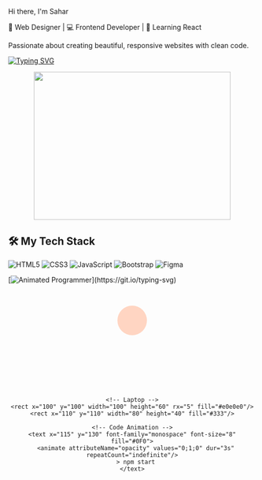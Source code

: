  Hi there, I'm Sahar

🎨 Web Designer | 💻 Frontend Developer | 🌱 Learning React

Passionate about creating beautiful, responsive websites with clean code.

[![Typing SVG](https://readme-typing-svg.herokuapp.com?font=Fira+Code&pause=1000&color=FF7F11&width=435&lines=Frontend+Developer;UI%2FUX+Enthusiast;Responsive+Design+Expert;Web+Designer)](https://git.io/typing-svg)

<div align="center">
  <img src="https://github.com/yourusername/yourusername/blob/main/coding.gif?raw=true" width="400" height="300"/>
</div>

## 🛠️ My Tech Stack

![HTML5](https://img.shields.io/badge/html5-%23E34F26.svg?style=for-the-badge&logo=html5&logoColor=white)
![CSS3](https://img.shields.io/badge/css3-%231572B6.svg?style=for-the-badge&logo=css3&logoColor=white)
![JavaScript](https://img.shields.io/badge/javascript-%23323330.svg?style=for-the-badge&logo=javascript&logoColor=%23F7DF1E)
![Bootstrap](https://img.shields.io/badge/bootstrap-%23563D7C.svg?style=for-the-badge&logo=bootstrap&logoColor=white)
![Figma](https://img.shields.io/badge/figma-%23F24E1E.svg?style=for-the-badge&logo=figma&logoColor=white)

[![Animated Programmer](https://readme-typing-svg.herokuapp.com?font=Fira+Code&size=24&duration=4000&pause=1000&color=F7A9F7&width=435&lines=console.log(%22Hello+World%22);while(coding){girl++;};)](https://git.io/typing-svg)


<div align="center">
  <svg width="300" height="200" xmlns="http://www.w3.org/2000/svg">
    <!-- Girl -->
    <circle cx="150" cy="60" r="30" fill="#FFD5C2"/>
    
    <!-- Laptop -->
    <rect x="100" y="100" width="100" height="60" rx="5" fill="#e0e0e0"/>
    <rect x="110" y="110" width="80" height="40" fill="#333"/>
    
    <!-- Code Animation -->
    <text x="115" y="130" font-family="monospace" font-size="8" fill="#0F0">
      <animate attributeName="opacity" values="0;1;0" dur="3s" repeatCount="indefinite"/>
      > npm start
    </text>
  </svg>
</div>
